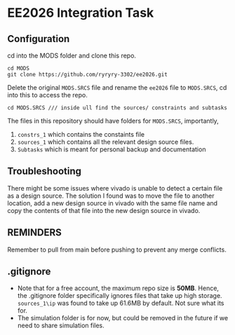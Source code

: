 # EE2026 Integration Task

## Configuration

cd into the MODS folder and clone this repo.
```
cd MODS
git clone https://github.com/ryryry-3302/ee2026.git
```
Delete the original `MODS.SRCS` file and rename the `ee2026` file to `MODS.SRCS`, cd into this to access the repo.
```
cd MODS.SRCS /// inside ull find the sources/ constraints and subtasks
```
The files in this repository should have folders for `MODS.SRCS`, importantly, 
1. `constrs_1` which contains the constaints file
2. `sources_1` which contains all the relevant design source files.
3. `Subtasks` which is meant for personal backup and documentation

## Troubleshooting
There might be some issues where vivado is unable to detect a certain file as a design source. The solution I found was to move the file to another location, add a new design source in vivado with the same file name and copy the contents of that file into the new design source in vivado.

## REMINDERS
Remember to pull from main before pushing to prevent any merge conflicts.



## .gitignore
- Note that for a free account, the maximum repo size is **50MB**. Hence, the .gitignore folder specifically ignores files that take up high storage. `sources_1\ip` was found to take up 61.6MB by default. Not sure what its for. 
- The simulation folder is for now, but could be removed in the future if we need to share simulation files.


